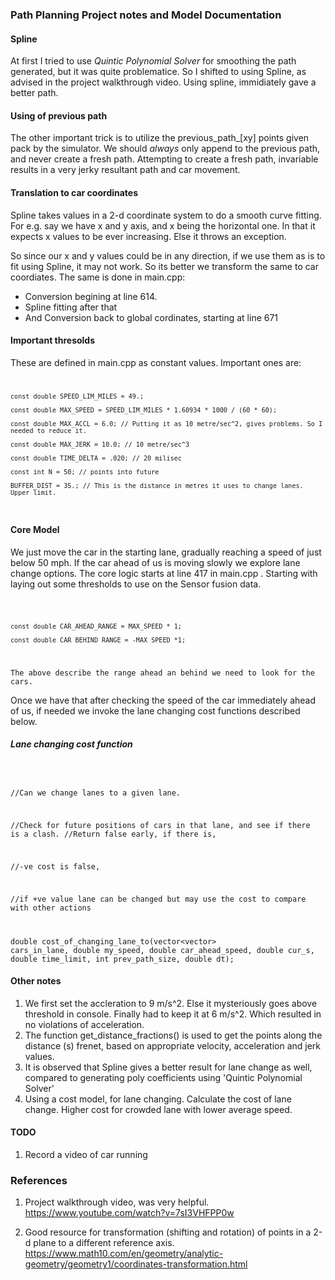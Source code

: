 ### Path Planning Project notes and Model Documentation


#### Spline 
At first I tried to use <i>Quintic Polynomial Solver</i> for smoothing the path generated, but it was quite problematice. So I shifted to using Spline, as advised in the project walkthrough video. Using spline, immidiately gave a better path. 


#### Using of previous path
The other important trick is to utilize the previous_path_[xy] points given pack by the simulator. We should *always* only append to the previous path, and never create a fresh path. Attempting to create a fresh path, invariable results in a very jerky resultant path and car movement. 


#### Translation to car coordinates
Spline takes values in a 2-d coordinate system to do a smooth curve fitting. For e.g. say we have x and y axis, and x being the horizontal one. In that it expects x values to be ever increasing. Else it throws an exception. 

So since our x and y values could be in any direction, if we use them as is to fit using Spline, it may not work. So its better we transform the same to car coordiates. The same is done in main.cpp: 
* Conversion begining at line 614. 
* Spline fitting after that 
* And Conversion back to global cordinates, starting at line 671

#### Important thresolds
These are defined in main.cpp as constant values. Important ones are: 
<code>

	const double SPEED_LIM_MILES = 49.;

    const double MAX_SPEED = SPEED_LIM_MILES * 1.60934 * 1000 / (60 * 60);    

    const double MAX_ACCL = 6.0; // Putting it as 10 metre/sec^2, gives problems. So I needed to reduce it.

    const double MAX_JERK = 10.0; // 10 metre/sec^3

    const double TIME_DELTA = .020; // 20 milisec

    const int N = 50; // points into future

    BUFFER_DIST = 35.; // This is the distance in metres it uses to change lanes. Upper limit.

</code>


#### Core Model
  We just move the car in the starting lane, gradually reaching a speed of just below 50 mph. If the car ahead of us is moving slowly we explore lane change options. The core logic starts at line 417 in main.cpp . Starting with laying out some thresholds to use on the Sensor fusion data. 


<code> 

	const double CAR_AHEAD_RANGE = MAX_SPEED * 1;

    const double CAR_BEHIND_RANGE = -MAX_SPEED *1;
</code>

	The above describe the range ahead an behind we need to look for the cars. 

  Once we have that after checking the speed of the car immediately ahead of us, if needed we invoke the lane changing cost functions described below. 

##### Lane changing cost function
<code>
	
//Can we change lanes to a given lane. 

//Check for future positions of cars in that lane, and see if there is a clash. 
//Return false early, if there is, 

//-ve cost is false,

//if +ve value lane can be changed but may use the cost to compare with other actions

double cost_of_changing_lane_to(vector<vector<double>> cars_in_lane, 
												double my_speed, double car_ahead_speed, 
												double cur_s, double time_limit, 
												int prev_path_size, double dt);
</code>

#### Other notes
1. We first set the accleration to 9 m/s^2. Else it mysteriously goes above threshold in console. Finally had to keep it at 6 m/s^2. Which resulted in no violations of acceleration.
2. The function get_distance_fractions() is used to get the points along the distance (s) frenet, based on appropriate velocity, acceleration and jerk values.
3. It is observed that Spline gives a better result for lane change as well, compared to generating poly coefficients using 'Quintic Polynomial Solver'
4. Using a cost model, for lane changing. Calculate the cost of lane change. Higher cost for crowded lane with lower average speed.




#### TODO
1. Record a video of car running 


### References

1. Project walkthrough video, was very helpful. 
	https://www.youtube.com/watch?v=7sI3VHFPP0w

2. Good resource for transformation (shifting and rotation) of points in a 2-d plane to a different reference axis. 
https://www.math10.com/en/geometry/analytic-geometry/geometry1/coordinates-transformation.html